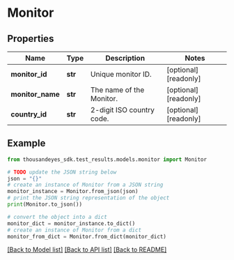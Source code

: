 # Monitor


## Properties

Name | Type | Description | Notes
------------ | ------------- | ------------- | -------------
**monitor_id** | **str** | Unique monitor ID. | [optional] [readonly] 
**monitor_name** | **str** | The name of the Monitor. | [optional] [readonly] 
**country_id** | **str** | 2-digit ISO country code. | [optional] [readonly] 

## Example

```python
from thousandeyes_sdk.test_results.models.monitor import Monitor

# TODO update the JSON string below
json = "{}"
# create an instance of Monitor from a JSON string
monitor_instance = Monitor.from_json(json)
# print the JSON string representation of the object
print(Monitor.to_json())

# convert the object into a dict
monitor_dict = monitor_instance.to_dict()
# create an instance of Monitor from a dict
monitor_from_dict = Monitor.from_dict(monitor_dict)
```
[[Back to Model list]](../README.md#documentation-for-models) [[Back to API list]](../README.md#documentation-for-api-endpoints) [[Back to README]](../README.md)


